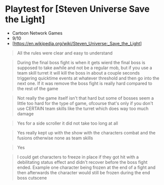 # Playtest for [Steven Universe Save the Light]

* Cartoon Network Games
* 9/10
* [https://en.wikipedia.org/wiki/Steven_Universe:_Save_the_Light]

> All the rules were clear and easy to understand

> During the final boss fight is when it gets wierd the final boss is supposed to take awhile and not be a regular mob, but if you use a team skill turret it will kill the boss in about a couple seconds triggering quicktime events at whatever threshold and then go into the next one. If it was remove the boss fight is really hard compared to the rest of the game

> Not really the game itself isn't that hard but some of bosses seem a little too hard for the type of game, ofcourse that's only if you don't use CERTAIN team skills like the turret which does way too much damage

> Yes for a side scroller it did not take too long at all

> Yes really kept up with the show with the characters combat and the fusions otherwise none as team skills

> Yes

> I could get characters to freeze in place if they got hit with a debilitating status effect and didn't recover before the boss fight ended. Example one character being frozen at the end of a fight and then afterwards the character would still be frozen during the end boss cutscene
